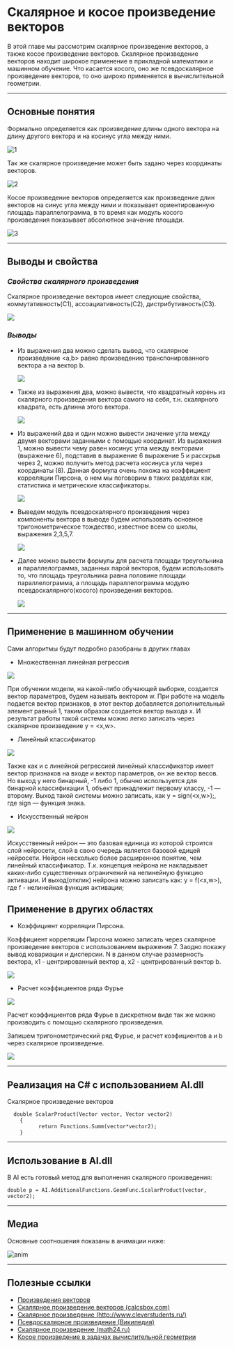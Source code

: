 # Скалярное и косое произведение векторов

В этой главе мы рассмотрим скалярное произведение векторов, а также косое произведение векторов. Скалярное произведение векторов находит широкое применение в прикладной математики и машинном обучение. Что касается косого, оно же псевдоскалярное произведение векторов, то оно широко применяется в вычислительной геометрии.

***

## Основные понятия

Формально определяется как произведение длины одного вектора на длину другого вектора и на косинус угла между ними.  

![1](https://github.com/zaharPonimash/MyLibraryRus/blob/master/MathBook/Linal/Formuls/scalProduct/cos.gif)

Так же скалярное произведение может быть задано через координаты векторов. 

![2](https://github.com/zaharPonimash/MyLibraryRus/blob/master/MathBook/Linal/Formuls/scalProduct/lin.gif)

Косое произведение векторов  определяется как произведение длин векторов на синус угла между ними и показывает ориентированную площадь параллелограмма, в то время как модуль косого произведения показывает абсолютное значение площади.

![3](https://github.com/zaharPonimash/MyLibraryRus/blob/master/MathBook/Linal/Formuls/scalProduct/sin.gif)


***


## Выводы и свойства


### _Свойства скалярного произведения_

Скалярное произведение векторов имеет следующие свойства, коммутативность(С1), ассоациативность(С2), дистрибутивность(С3).

![](https://github.com/zaharPonimash/MyLibraryRus/blob/master/MathBook/Linal/Formuls/scalProduct/cv.gif)

### _Выводы_

* Из выражения два можно сделать вывод, что скалярное произведение <a,b> равно произведению транспонированного вектора a на вектор b.

  ![](https://github.com/zaharPonimash/MyLibraryRus/blob/master/MathBook/Linal/Formuls/scalProduct/transpVect.gif)

* Также из выражения два, можно вывести, что квадратный корень из скалярного произведения вектора самого на себя, т.н. скалярного квадрата, есть длинна этого вектора.

  ![](https://github.com/zaharPonimash/MyLibraryRus/blob/master/MathBook/Linal/Formuls/scalProduct/modul.gif)
  
* Из выражений два и один можно вывести значение угла между двумя векторами заданными с помощью координат. Из выражения 1, можно вывести чему равен косинус угла между векторами (выражение 6), подставив в выражение 6 выражение 5 и расскрыв через 2, можно получить метод расчета косинуса угла через координаты (8). Данная формула очень похожа на коэффициент корреляции Пирсона, о нем мы поговорим в таких разделах как, статистика и метрические классификаторы. 

  ![](https://github.com/zaharPonimash/MyLibraryRus/blob/master/MathBook/Linal/Formuls/scalProduct/angl.gif)
  
* Выведем модуль псевдоскалярного произведения через компоненты вектора в выводе будем использовать основное тригонометрическое тождество, известное всем со школы, выражения 2,3,5,7.

  ![](https://github.com/zaharPonimash/MyLibraryRus/blob/master/MathBook/Linal/Formuls/scalProduct/cosProd.gif)

* Далее можно вывести формулы для расчета площади треугольника и параллелограмма, заданных парой векторов, будем использовать то, что площадь треугольника равна половине площади параллелограмма, а площадь параллелограмма модулю псевдоскалярного(косого) произведения векторов.

  ![](https://github.com/zaharPonimash/MyLibraryRus/blob/master/MathBook/Linal/Formuls/scalProduct/SpSt.gif)


***

## Применение в машинном обучении

Сами алгоритмы будут подробно разобраны в других главах

* Множественная линейная регрессия

![](https://github.com/zaharPonimash/MyLibraryRus/blob/master/MathBook/Linal/Formuls/scalProduct/regression-line.png)

При обучении модели, на какой-либо обучающей выборке, создается вектор параметров, будем называть вектором w. При работе на модель подается вектор признаков, в этот вектор добавляется дополнительный элемент равный 1, таким образом создается вектор выхода x. И результат работы такой системы можно легко записать через скалярное произведение y = <x,w>.

* Линейный классификатор

![](https://github.com/zaharPonimash/MyLibraryRus/blob/master/MathBook/Linal/Formuls/scalProduct/linear%20classif.png)

Также как и с линейной регрессией линейный классификатор имеет вектор признаков на входе и вектор параметров, он же вектор весов. Но выход у него бинарный, -1 либо 1, обычно используется для бинарной классификации 1, объект принадлежит первому классу, -1 — второму. Выход такой системы можно записать, как y = sign(<x,w>);, где sign — функция знака.


* Искусственный нейрон

![](https://github.com/zaharPonimash/MyLibraryRus/blob/master/MathBook/Linal/Formuls/scalProduct/NA.gif)

Искусственный нейрон — это базовая единица из которой строится слой нейросети, слой в свою очередь является базовой едицей нейросети. Нейрон несколько более расширенное понятие, чем линейный классификатор. Т.к. концепция нейрона не накладывает каких-либо существенных ограничений на нелинейную функцию активации. И выход(отклик) нейрона можно записать как: y = f(<x,w>), где f - нелинейная функция активации;


## Применение в других областях

* Коэффициент корреляции Пирсона.

Коэффициент корреляции Пирсона можно записать через скалярное произведение векторов с использованием выражения 7. Заодно покажу вывод ковариации и дисперсии. N в данном случае размерность вектора, x1 - центрированный вектор a, x2 - центрированный вектор b. 

![](https://github.com/zaharPonimash/MyLibraryRus/blob/master/MathBook/Linal/Formuls/scalProduct/pirs.gif)

* Расчет коэффициентов ряда Фурье

![](https://github.com/zaharPonimash/MyLibraryRus/blob/master/MathBook/Linal/Formuls/scalProduct/FFT.png)

Расчет коэффициентов ряда Фурье в дискретном виде так же можно производить с помощью скалярного произведения.

Запишем тригонометрический ряд Фурье, и расчет коэфициентов a и b через скалярное произведение.

![](https://github.com/zaharPonimash/MyLibraryRus/blob/master/MathBook/Linal/Formuls/scalProduct/f.gif)


*** 

## Реализация на С# с использованием AI.dll 

Скалярное произведение векторов

      double ScalarProduct(Vector vector, Vector vector2)
		{
			  return Functions.Summ(vector*vector2);
		}

***

## Использование в AI.dll

В AI есть готовый метод для выполнения скалярного произведения:

    double p = AI.AdditionalFunctions.GeomFunc.ScalarProduct(vector, vector2);
  
***

## Медиа

Основные соотношения показаны в анимации ниже:

![anim](https://github.com/zaharPonimash/MyLibraryRus/blob/master/MathBook/Linal/Formuls/scalProduct/animScalar.gif)


***

## Полезные ссылки

* [Произведения векторов](http://mathmod.bmstu.ru/Docs/Eduwork/ag/AG03.pdf)
* [Скалярное произведение векторов (calcsbox.com)](https://calcsbox.com/post/skalarnoe-proizvedenie-vektorov.html)
* [Скалярное произведение (http://www.cleverstudents.ru/)](http://www.cleverstudents.ru/vectors/scalar_product_of_vectors.html)
* [Псевдоскалярное произведение (Википедия)](https://ru.wikipedia.org/wiki/%D0%9F%D1%81%D0%B5%D0%B2%D0%B4%D0%BE%D1%81%D0%BA%D0%B0%D0%BB%D1%8F%D1%80%D0%BD%D0%BE%D0%B5_%D0%BF%D1%80%D0%BE%D0%B8%D0%B7%D0%B2%D0%B5%D0%B4%D0%B5%D0%BD%D0%B8%D0%B5)
* [Скалярное произведение (math24.ru)](http://www.math24.ru/%D1%81%D0%BA%D0%B0%D0%BB%D1%8F%D1%80%D0%BD%D0%BE%D0%B5-%D0%BF%D1%80%D0%BE%D0%B8%D0%B7%D0%B2%D0%B5%D0%B4%D0%B5%D0%BD%D0%B8%D0%B5-%D0%B2%D0%B5%D0%BA%D1%82%D0%BE%D1%80%D0%BE%D0%B2.html)
* [Косое произведение в задачах вычислительной геометрии](http://www.fvn2009.narod.ru/Olympiads/Rules_Olympiads/Rules38.htm)
